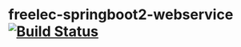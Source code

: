 # freelec-springboot2-webservice [![Build Status](https://travis-ci.com/ohjiwon-201733026/freelec-springboot2-webservice.svg?branch=master)](https://travis-ci.com/ohjiwon-201733026/freelec-springboot2-webservice)
